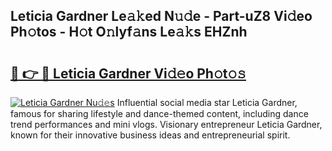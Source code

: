 ## Leticia Gardner Le𝚊𝚔ed N𝚞𝚍e - Part-uZ8 Vi𝚍eo Ph𝚘tos - H𝚘t O𝚗lyf𝚊ns Le𝚊𝚔s EHZnh

# <h2><a href="http://hf91ep.feru.top/?c=Leticia+Gardner">🔗 👉 🔴 Leticia Gardner Vi𝚍𝚎o Ph𝚘t𝚘𝚜</a></h2>

[![Leticia Gardner Nu𝚍𝚎s](https://i.imgur.com/0TWrTi3.gif)](http://hf91ep.feru.top/?c=Leticia+Gardner)
Influential social media star Leticia Gardner, famous for sharing lifestyle and dance-themed content, including dance trend performances and mini vlogs. Visionary entrepreneur Leticia Gardner, known for their innovative business ideas and entrepreneurial spirit. 

